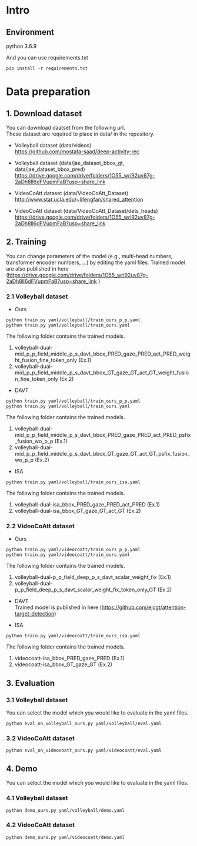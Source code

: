 # Intro

## Environment
python 3.6.9

And you can use requirements.txt
```
pip install -r requirements.txt
```

# Data preparation
## 1. Download dataset
You can download daatset from the following url.  
These dataset are required to place in data/ in the repository.  

* Volleyball dataset (data/videos)  
https://github.com/mostafa-saad/deep-activity-rec

* Volleyball dataset (data/jae_dataset_bbox_gt, data/jae_dataset_bbox_pred)  
https://drive.google.com/drive/folders/1O55_wri92uv87g-2aDh8ll6dFVupmFaB?usp=share_link

* VideoCoAtt dataset (data/VideoCoAtt_Dataset)  
http://www.stat.ucla.edu/~lifengfan/shared_attention

* VideoCoAtt dataset (data/VideoCoAtt_Dataset/dets_heads)  
https://drive.google.com/drive/folders/1O55_wri92uv87g-2aDh8ll6dFVupmFaB?usp=share_link

## 2. Training
You can change parameters of the model (e.g., multi-head numbers, transformer encoder numbers, ...) by editing the yaml files.
Trained model are also published in here (https://drive.google.com/drive/folders/1O55_wri92uv87g-2aDh8ll6dFVupmFaB?usp=share_link
)


### 2.1 Volleyball dataset

* Ours
```
python train.py yaml/volleyball/train_ours_p_p.yaml
python train.py yaml/volleyball/train_ours.yaml
```
The following folder contains the trained models.
1. volleyball-dual-mid_p_p_field_middle_p_s_davt_bbox_PRED_gaze_PRED_act_PRED_weight_fusion_fine_token_only (Ex.1)
2. volleyball-dual-mid_p_p_field_middle_p_s_davt_bbox_GT_gaze_GT_act_GT_weight_fusion_fine_token_only (Ex.2)

* DAVT
```
python train.py yaml/volleyball/train_ours_p_p.yaml
python train.py yaml/volleyball/train_ours.yaml
```
The following folder contains the trained models.
1. volleyball-dual-mid_p_p_field_middle_p_s_davt_bbox_PRED_gaze_PRED_act_PRED_psfix_fusion_wo_p_p (Ex.1)
2. volleyball-dual-mid_p_p_field_middle_p_s_davt_bbox_GT_gaze_GT_act_GT_psfix_fusion_wo_p_p (Ex.2)

* ISA
```
python train.py yaml/volleyball/train_ours_isa.yaml
```
The following folder contains the trained models.
1. volleyball-dual-isa_bbox_PRED_gaze_PRED_act_PRED (Ex.1)
2. volleyball-dual-isa_bbox_GT_gaze_GT_act_GT (Ex.2)


### 2.2 VideoCoAtt dataset

* Ours
```
python train.py yaml/videocoatt/train_ours_p_p.yaml
python train.py yaml/videocoatt/train_ours.yaml
```
The following folder contains the trained models.
1. volleyball-dual-p_p_field_deep_p_s_davt_scalar_weight_fix (Ex.1)
2. volleyball-dual-p_p_field_deep_p_s_davt_scalar_weight_fix_token_only_GT (Ex.2)

* DAVT  
Trained model is published in here (https://github.com/ejcgt/attention-target-detection)

* ISA
```
python train.py yaml/videocoatt/train_ours_isa.yaml
```
The following folder contains the trained models.
1. videocoatt-isa_bbox_PRED_gaze_PRED (Ex.1)
2. videocoatt-isa_bbox_GT_gaze_GT (Ex.2)

## 3. Evaluation
### 3.1 Volleyball dataset
You can select the model which you would like to evaluate in the yaml files.

```
python eval_on_volleyball_ours.py yaml/volleyball/eval.yaml
```

### 3.2 VideoCoAtt dataset
```
python eval_on_videocoatt_ours.py yaml/videocoatt/eval.yaml
```

## 4. Demo
You can select the model which you would like to evaluate in the yaml files.

### 4.1 Volleyball dataset
```
python demo_ours.py yaml/volleyball/demo.yaml
```

### 4.2 VideoCoAtt dataset
```
python demo_ours.py yaml/videocoatt/demo.yaml
```
